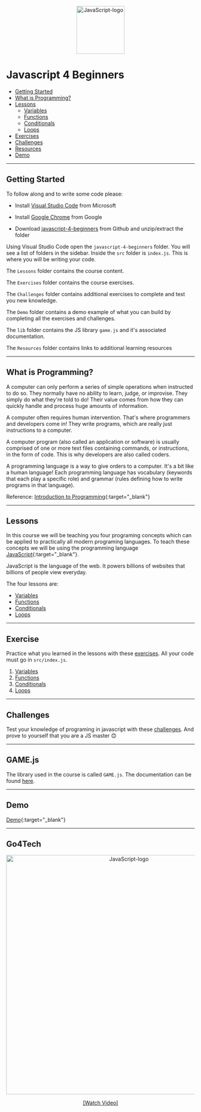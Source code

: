 <p align="center">
<a title="Ramaksoud2000 via Chris Williams [Public domain], via Wikimedia Commons" href="https://commons.wikimedia.org/wiki/File:JavaScript-logo.png"><img width="128" alt="JavaScript-logo" src="https://upload.wikimedia.org/wikipedia/commons/thumb/6/6a/JavaScript-logo.png/128px-JavaScript-logo.png"></a>
</p>

# Javascript 4 Beginners

- [Getting Started](#getting-started)
- [What is Programming?](#what-is-programming)
- [Lessons](Lessons/)
  - [Variables](Lessons/1%20Variables)
  - [Functions](Lessons/2%20Functions)
  - [Conditionals](Lessons/3%20Conditionals)
  - [Loops](Lessons/4%20Loops)
- [Exercises](Exercises/)
- [Challenges](Challenges/)
- [Resources](Resources/)
- [Demo](https://go4tech-australia.github.io/javascript-4-beginners/demo/)

---

## Getting Started

To follow along and to write some code please:

 - Install [Visual Studio Code](https://code.visualstudio.com/Download) from Microsoft

- Install [Google Chrome](https://www.google.com/chrome/) from Google

- Download [javascript-4-beginners](https://github.com/go4tech-australia/javascript-4-beginners/archive/develop.zip) from Github and unzip/extract the folder

Using Visual Studio Code open the `javascript-4-beginners` folder. You will see a list of folders in the sidebar. Inside the `src` folder is `index.js`. This is where you will be writing your code.

The `Lessons` folder contains the course content.

The `Exercises` folder contains the course exercises.

The `Challenges` folder contains additional exercises to complete and test you new knowledge.

The `Demo` folder contains a demo example of what you can build by completing all the exercises and challenges. 

The `lib` folder contains the JS library `game.js` and it's associated documentation.

The `Resources` folder contains links to additional learning resources

---

## What is Programming?

A computer can only perform a series of simple operations when instructed to do so. They normally have no ability to learn, judge, or improvise. They simply do what they're told to do! Their value comes from how they can quickly handle and process huge amounts of information.

A computer often requires human intervention. That's where programmers and developers come in! They write programs, which are really just instructions to a computer.

A computer program (also called an application or software) is usually comprised of one or more text files containing commands, or instructions, in the form of code. This is why developers are also called coders.

A programming language is a way to give orders to a computer. It's a bit like a human language! Each programming language has vocabulary (keywords that each play a specific role) and grammar (rules defining how to write programs in that language).

Reference: [Introduction to Programming](https://openclassrooms.com/en/courses/3523231-learn-to-code-with-javascript/3673541-introduction-to-programming){:target="_blank"}

---

## Lessons

In this course we will be teaching you four programing concepts which can be applied to practically all modern programing languages. To teach these concepts we will be using the programming language [JavaScript](https://www.javascript.com/){:target="_blank"}.

JavaScript is the language of the web. It powers billions of websites that billions of people view everyday.

The four lessons are:

- [Variables](Lessons/1%20Variables)
- [Functions](Lessons/2%20Functions)
- [Conditionals](Lessons/3%20Conditionals)
- [Loops](Lessons/4%20Loops)

---

## Exercise

Practice what you learned in the lessons with these [exercises](Exercises/). All your code must go in `src/index.js`.

1. [Variables](Exercises/1%20Variables)
2. [Functions](Exercises/2%20Functions)
3. [Conditionals](Exercises/3%20Conditionals)
4. [Loops](Exercises/4%20Loops)

---

## Challenges

Test your knowledge of programing in javascript with these [challenges](Challenges/). And prove to yourself that you are a JS master 😊

---

## GAME.js

The library used in the course is called `GAME.js`. The documentation can be found [here](lib/documentation).

---

## Demo

[Demo](https://go4tech-australia.github.io/javascript-4-beginners/demo/){:target="_blank"}

---

## Go4Tech

<p align="center">
<a title="Go4Tech - Javascript 4 Beginners" href="https://vimeo.com/301756824" target="_blank"><img width="640" alt="JavaScript-logo" src="https://i.vimeocdn.com/video/740451786_640.webp"></a>
</p>
<p align="center">
<a title="Go4Tech - Javascript 4 Beginners" href="https://vimeo.com/301756824" target="_blank">[Watch Video]</a>

</p>
